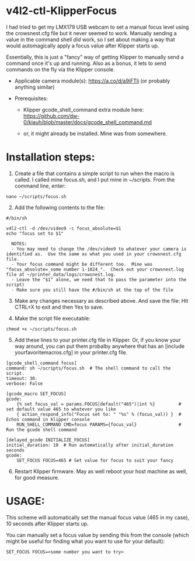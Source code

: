 # v4l2-ctl-KlipperFocus

I had tried to get my LMX179 USB webcam to set a manual focus level using the crowsnest.cfg file but it never seemed to work.  Manually sending a value in the command shell _did_ work, so I set about making a way that would automagically apply a focus value after Klipper starts up.

Essentially, this is just a "fancy" way of getting Klipper to manually send a command once it's up and running.  Also as a bonus, it lets to send commands on the fly via the Klipper console.

* Applicable camera module(s):
  https://a.co/d/a9iFTli (or probably anything similar)

* Prerequisites:
  *   Klipper gcode_shell_command extra module here:
     https://github.com/dw-0/kiauh/blob/master/docs/gcode_shell_command.md
  
  *  or, it might already be installed.  Mine was from somewhere.
  
# Installation steps:
1. Create a file that contains a simple script to run when the macro is called.  I called mine focus.sh, and I put mine in ~/scripts.  From the command line, enter:
```
nano ~/scripts/focus.sh
```
2. Add the following contents to the file:
```
#/bin/sh

v4l2-ctl -d /dev/video9 -c focus_absolute=$1
echo "focus set to $1"

```
      NOTES:  
      - You may need to change the /dev/video9 to whatever your camera is identified as.  Use the same as what you used in your crowsnest.cfg file.
      - Your focus command might be different too.  Mine was "focus_absolute=_some number 1-1024_".  Check out your crowsnest.log file at ~/printer_data/logs/crowsnest.log.
      - Leave the "$1" alone, we need that to pass the parameter into the script)
      - Make sure you still have the #/bin/sh at the top of the file

3. Make any changes necessary as described above.  And save the file:
      Hit CTRL+X to exit and then Yes to save.

4. Make the script file executable:
```
chmod +x ~/scripts/focus.sh
```
5. Add these lines to your printer.cfg file in Klipper.  Or, if you know your way around, you can put them probalby anywhere that has an [include yourfavoritemacros.cfg] in your printer.cfg file.
```
[gcode_shell_command focus]
command: sh ~/scripts/focus.sh  # The shell command to call the script.  
timeout: 30.
verbose: False

[gcode_macro SET_FOCUS]
gcode:
    {% set focus_val = params.FOCUS|default("465")|int %}         # set default value 465 to whatever you like
    { action_respond_info("Focus set to: " "%s" % (focus_val)) }  # Echos command in klipper console
    RUN_SHELL_COMMAND CMD=focus PARAMS={focus_val}                # Run the gcode shell command 

[delayed_gcode INITIALIZE_FOCUS]
initial_duration: 10  # Run automatically after initial_duration seconds
gcode:
    SET_FOCUS FOCUS=465 # Set value for focus to suit your fancy

```
6. Restart Klipper firmware.  May as well reboot your host machine as well, for good measure.
# USAGE:
This scheme will automatically set the manual focus value (465 in my case), 10 seconds after Klipper starts up.

You can manually set a focus value by sending this from the console (which might be useful for finding what you want to use for your default):
```
SET_FOCUS FOCUS=<some number you want to try>
```
